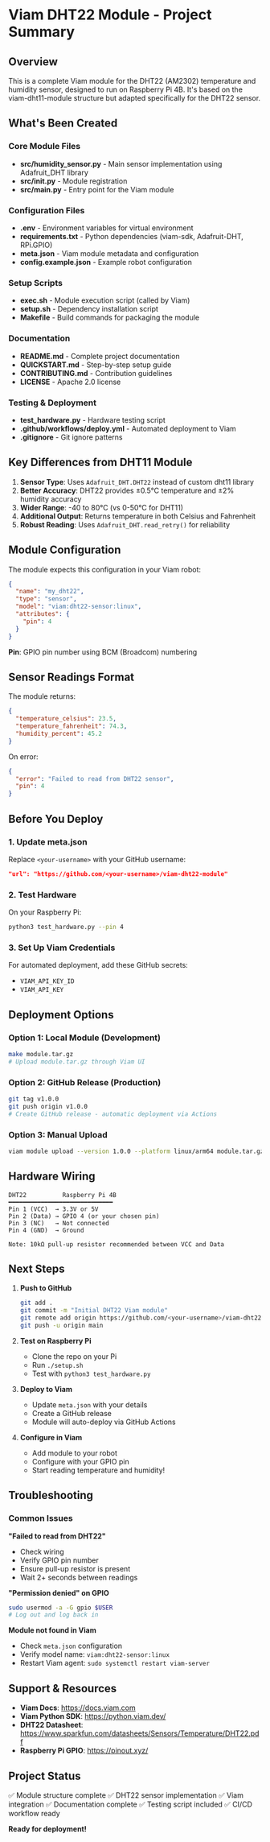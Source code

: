 # Viam DHT22 Module - Project Summary

## Overview
This is a complete Viam module for the DHT22 (AM2302) temperature and humidity sensor, designed to run on Raspberry Pi 4B. It's based on the viam-dht11-module structure but adapted specifically for the DHT22 sensor.

## What's Been Created

### Core Module Files
- **src/humidity_sensor.py** - Main sensor implementation using Adafruit_DHT library
- **src/__init__.py** - Module registration
- **src/main.py** - Entry point for the Viam module

### Configuration Files
- **.env** - Environment variables for virtual environment
- **requirements.txt** - Python dependencies (viam-sdk, Adafruit-DHT, RPi.GPIO)
- **meta.json** - Viam module metadata and configuration
- **config.example.json** - Example robot configuration

### Setup Scripts
- **exec.sh** - Module execution script (called by Viam)
- **setup.sh** - Dependency installation script
- **Makefile** - Build commands for packaging the module

### Documentation
- **README.md** - Complete project documentation
- **QUICKSTART.md** - Step-by-step setup guide
- **CONTRIBUTING.md** - Contribution guidelines
- **LICENSE** - Apache 2.0 license

### Testing & Deployment
- **test_hardware.py** - Hardware testing script
- **.github/workflows/deploy.yml** - Automated deployment to Viam
- **.gitignore** - Git ignore patterns

## Key Differences from DHT11 Module

1. **Sensor Type**: Uses `Adafruit_DHT.DHT22` instead of custom dht11 library
2. **Better Accuracy**: DHT22 provides ±0.5°C temperature and ±2% humidity accuracy
3. **Wider Range**: -40 to 80°C (vs 0-50°C for DHT11)
4. **Additional Output**: Returns temperature in both Celsius and Fahrenheit
5. **Robust Reading**: Uses `Adafruit_DHT.read_retry()` for reliability

## Module Configuration

The module expects this configuration in your Viam robot:

```json
{
  "name": "my_dht22",
  "type": "sensor",
  "model": "viam:dht22-sensor:linux",
  "attributes": {
    "pin": 4
  }
}
```

**Pin**: GPIO pin number using BCM (Broadcom) numbering

## Sensor Readings Format

The module returns:
```json
{
  "temperature_celsius": 23.5,
  "temperature_fahrenheit": 74.3,
  "humidity_percent": 45.2
}
```

On error:
```json
{
  "error": "Failed to read from DHT22 sensor",
  "pin": 4
}
```

## Before You Deploy

### 1. Update meta.json
Replace `<your-username>` with your GitHub username:
```json
"url": "https://github.com/<your-username>/viam-dht22-module"
```

### 2. Test Hardware
On your Raspberry Pi:
```bash
python3 test_hardware.py --pin 4
```

### 3. Set Up Viam Credentials
For automated deployment, add these GitHub secrets:
- `VIAM_API_KEY_ID`
- `VIAM_API_KEY`

## Deployment Options

### Option 1: Local Module (Development)
```bash
make module.tar.gz
# Upload module.tar.gz through Viam UI
```

### Option 2: GitHub Release (Production)
```bash
git tag v1.0.0
git push origin v1.0.0
# Create GitHub release - automatic deployment via Actions
```

### Option 3: Manual Upload
```bash
viam module upload --version 1.0.0 --platform linux/arm64 module.tar.gz
```

## Hardware Wiring

```
DHT22          Raspberry Pi 4B
━━━━━━━━━━━━━━━━━━━━━━━━━━━━━
Pin 1 (VCC)  → 3.3V or 5V
Pin 2 (Data) → GPIO 4 (or your chosen pin)
Pin 3 (NC)   → Not connected  
Pin 4 (GND)  → Ground

Note: 10kΩ pull-up resistor recommended between VCC and Data
```

## Next Steps

1. **Push to GitHub**
   ```bash
   git add .
   git commit -m "Initial DHT22 Viam module"
   git remote add origin https://github.com/<your-username>/viam-dht22-module.git
   git push -u origin main
   ```

2. **Test on Raspberry Pi**
   - Clone the repo on your Pi
   - Run `./setup.sh`
   - Test with `python3 test_hardware.py`

3. **Deploy to Viam**
   - Update `meta.json` with your details
   - Create a GitHub release
   - Module will auto-deploy via GitHub Actions

4. **Configure in Viam**
   - Add module to your robot
   - Configure with your GPIO pin
   - Start reading temperature and humidity!

## Troubleshooting

### Common Issues

**"Failed to read from DHT22"**
- Check wiring
- Verify GPIO pin number
- Ensure pull-up resistor is present
- Wait 2+ seconds between readings

**"Permission denied" on GPIO**
```bash
sudo usermod -a -G gpio $USER
# Log out and log back in
```

**Module not found in Viam**
- Check `meta.json` configuration
- Verify model name: `viam:dht22-sensor:linux`
- Restart Viam agent: `sudo systemctl restart viam-server`

## Support & Resources

- **Viam Docs**: https://docs.viam.com
- **Viam Python SDK**: https://python.viam.dev/
- **DHT22 Datasheet**: https://www.sparkfun.com/datasheets/Sensors/Temperature/DHT22.pdf
- **Raspberry Pi GPIO**: https://pinout.xyz/

## Project Status

✅ Module structure complete
✅ DHT22 sensor implementation
✅ Viam integration
✅ Documentation complete
✅ Testing script included
✅ CI/CD workflow ready

**Ready for deployment!**

